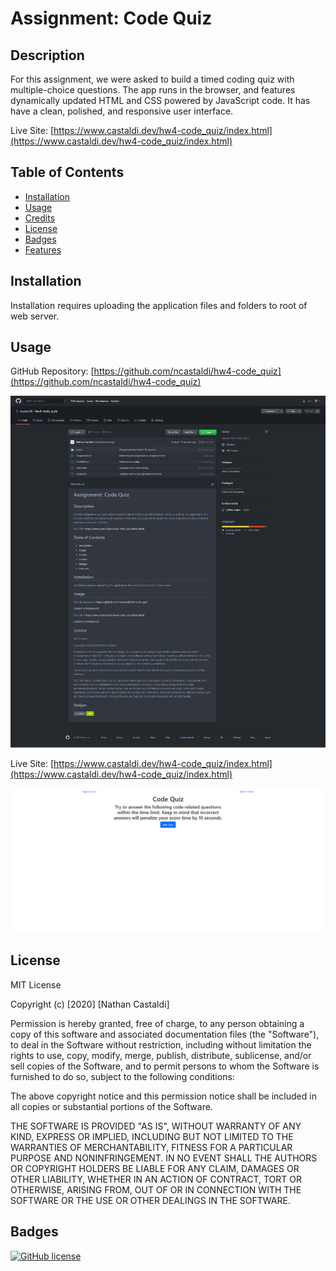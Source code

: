 # Assignment: Code Quiz

## Description

For this assignment, we were asked to build a timed coding quiz with multiple-choice questions. The app runs in the browser, and features dynamically updated HTML and CSS powered by JavaScript code. It has have a clean, polished, and responsive user interface.

Live Site: [https://www.castaldi.dev/hw4-code_quiz/index.html](https://www.castaldi.dev/hw4-code_quiz/index.html)


## Table of Contents

* [Installation](#installation)
* [Usage](#usage)
* [Credits](#credits)
* [License](#license)
* [Badges](#badges)
* [Features](#features)


## Installation

Installation requires uploading the application files and folders to root of web server.


## Usage 

GitHub Repository: [https://github.com/ncastaldi/hw4-code_quiz](https://github.com/ncastaldi/hw4-code_quiz)

![Repo Screenshot](./assets/images/reposcreenshot.png)

Live Site: [https://www.castaldi.dev/hw4-code_quiz/index.html](https://www.castaldi.dev/hw4-code_quiz/index.html)

![Site Screenshot](./assets/images/sitescreenshot.png)


## License

MIT License

Copyright (c) [2020] [Nathan Castaldi]

Permission is hereby granted, free of charge, to any person obtaining a copy
of this software and associated documentation files (the "Software"), to deal
in the Software without restriction, including without limitation the rights
to use, copy, modify, merge, publish, distribute, sublicense, and/or sell
copies of the Software, and to permit persons to whom the Software is
furnished to do so, subject to the following conditions:

The above copyright notice and this permission notice shall be included in all
copies or substantial portions of the Software.

THE SOFTWARE IS PROVIDED "AS IS", WITHOUT WARRANTY OF ANY KIND, EXPRESS OR
IMPLIED, INCLUDING BUT NOT LIMITED TO THE WARRANTIES OF MERCHANTABILITY,
FITNESS FOR A PARTICULAR PURPOSE AND NONINFRINGEMENT. IN NO EVENT SHALL THE
AUTHORS OR COPYRIGHT HOLDERS BE LIABLE FOR ANY CLAIM, DAMAGES OR OTHER
LIABILITY, WHETHER IN AN ACTION OF CONTRACT, TORT OR OTHERWISE, ARISING FROM,
OUT OF OR IN CONNECTION WITH THE SOFTWARE OR THE USE OR OTHER DEALINGS IN THE
SOFTWARE.

## Badges

[![GitHub license](https://img.shields.io/github/license/ncastaldi/hw4-code_quiz?style=for-the-badge)](https://github.com/ncastaldi/hw4-code_quiz/blob/main/license.txt)
